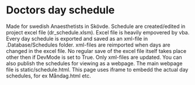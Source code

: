 # Doctors day schedule
Made for swedish Anaesthetists in Skövde. Schedule are created/edited in project excel file (dr_schedule.xlsm). Excel file is heavily empovered by vba. Every day schedule is exported and saved as an xml-file in .Database/Schedules folder. xml-files are reimported when days are changed in the excel file. No regular save of the excel file itself takes place other then if DevMode is set to True. Only xml-files are updated. You can also publish the schedules for viewing as a webpage. The main webpage file is static/schedule.html. This page uses iframe to embedd the actual day schedules, for ex Måndag.html etc.
